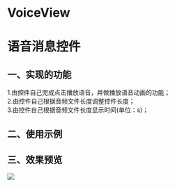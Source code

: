 # VoiceView
语音消息控件
==========

一、实现的功能
----------
1.由控件自己完成点击播放语音，并做播放语音动画的功能；<br>
2.由控件自己根据音频文件长度调整控件长度；<br>
3.由控件自己根据音频文件长度显示时间(单位：s)；<br>

二、使用示例
----------
三、效果预览
----------
![](https://github.com/weiyalong1025/VoiceView/blob/master/screenshot/S70427-143244.jpg)  

